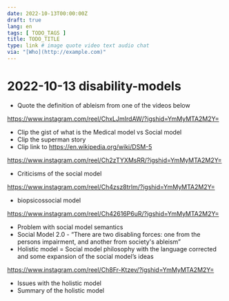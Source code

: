 ```yaml
---
date: 2022-10-13T00:00:00Z
draft: true
lang: en
tags: [ TODO_TAGS ]
title: TODO_TITLE
type: link # image quote video text audio chat
via: "[Who](http://example.com)"
---
```



# 2022-10-13 disability-models


* Quote the definition of ableism from one of the videos below

https://www.instagram.com/reel/ChxLJmIrdAW/?igshid=YmMyMTA2M2Y=

* Clip the gist of what is the Medical model vs Social model
* Clip the superman story
* Clip link to https://en.wikipedia.org/wiki/DSM-5

https://www.instagram.com/reel/Ch2zTYXMsRR/?igshid=YmMyMTA2M2Y=

* Criticisms of the social model

https://www.instagram.com/reel/Ch4zsz8trlm/?igshid=YmMyMTA2M2Y=

* biopsicossocial model

 https://www.instagram.com/reel/Ch42616P6uR/?igshid=YmMyMTA2M2Y=

* Problem with social model semantics
* Social Model 2.0 - “There are two disabling forces: one from the persons impairment, and another from society's ableism”
* Holistic model = Social model philosophy with the language corrected and some expansion of the social model’s ideas

https://www.instagram.com/reel/Ch8Fr-Ktzev/?igshid=YmMyMTA2M2Y=

* Issues with the holistic model
* Summary of the holistic model

